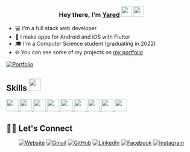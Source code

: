 
<h3 align="center">Hey there, I'm <a href= http://yared.vercel.app >Yared</a> <img src="https://media.giphy.com/media/hvRJCLFzcasrR4ia7z/giphy.gif" width="28"> <img src="https://emojis.slackmojis.com/emojis/images/1531849430/4246/blob-sunglasses.gif?1531849430" width="28"/></h3>

* 💻 I'm a full stack web developer
* 📱 I make apps for Android and iOS with Flutter
* 🎓 I'm a Computer Science student (graduating in 2022)
* 🌐 You can see some of my projects on [my portfolio](http://yared.vercel.app)

<p align="left">
  <a href= http://yared.vercel.app ><img alt="Portfolio" title="Portfolio" src="https://img.shields.io/badge/-Portfolio-000000?style=for-the-badge&logo=koding&logoColor=white"/></a>

<h2> Skills <img src = "https://media2.giphy.com/media/QssGEmpkyEOhBCb7e1/giphy.gif?cid=ecf05e47a0n3gi1bfqntqmob8g9aid1oyj2wr3ds3mg700bl&rid=giphy.gif" width = 32px> </h2>
<a href= https://flutter.dev target="_blank"> <img width ='32px' src ='https://www.vectorlogo.zone/logos/flutterio/flutterio-icon.svg'> </a>
<a href= http://reactjs.com target="_blank"> <img width ='32px' src ='https://raw.githubusercontent.com/rahulbanerjee26/githubAboutMeGenerator/main/icons/reactjs.svg'> </a>
<a href= https://developer.mozilla.org/en-US/docs/Web/JavaScript target="_blank"> <img width ='32px' src ='https://raw.githubusercontent.com/rahulbanerjee26/githubAboutMeGenerator/main/icons/javascript.svg'> </a>
<a href= https://https://www.mongodb.com target="_blank"> <img width ='32px' src ='https://www.vectorlogo.zone/logos/mongodb/mongodb-icon.svg'> </a>
<a href= https://developer.mozilla.org/en-US/docs/Web/Css target="_blank"> <img width ='32px' src ='https://raw.githubusercontent.com/rahulbanerjee26/githubAboutMeGenerator/main/icons/css.svg'> </a>
<a href= https://developer.mozilla.org/en-US/docs/Web/HTML target="_blank"> <img width ='32px' src ='https://raw.githubusercontent.com/rahulbanerjee26/githubAboutMeGenerator/main/icons/html.svg'> </a>
<a href= https://nodejs.org target="_blank"> <img width ='32px' src ='https://www.vectorlogo.zone/logos/nodejs/nodejs-icon.svg'> </a>
<a href= https://https://gatsbyjs.com target="_blank"> <img width ='32px' src ='https://www.vectorlogo.zone/logos/gatsbyjs/gatsbyjs-icon.svg'> </a>
<a href= https://figma.com target="_blank"> <img width ='32px' src ='https://www.vectorlogo.zone/logos/figma/figma-icon.svg'> </a>

## 🙋‍♀️ Let's Connect
<p align="center">
  <a href="https://yared.vercel.app/"><img src="https://img.icons8.com/bubbles/50/000000/web.png" alt="Website"/></a>
	<a href="mailto:yaredtekile5@gmail.com"><img src="https://img.icons8.com/bubbles/50/000000/gmail.png" alt="Gmail"/></a>
	<a href="https://github.com/Yared29"><img src="https://img.icons8.com/bubbles/50/000000/github.png" alt="GitHub"/></a>
	<a href="https://linkedin.com/in/yared-tekile"><img src="https://img.icons8.com/bubbles/50/000000/linkedin.png" alt="LinkedIn"/></a>
	<a href="https://https://www.facebook.com/yared.tekile.5"><img src="https://img.icons8.com/bubbles/50/000000/facebook-new.png" alt="Facebook"/></a>
	<a href="https://https://www.instagram.com/yar3d_"><img src="https://img.icons8.com/bubbles/50/000000/instagram.png" alt="Instagram"/></a>
</p>

